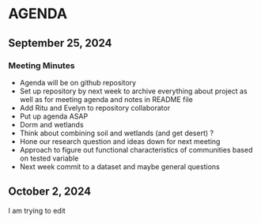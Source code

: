 # AGENDA

## September 25, 2024
### Meeting Minutes
- Agenda will be on github repository
- Set up repository by next week to archive everything about project as well as for meeting agenda and notes in README file
- Add Ritu and Evelyn to repository collaborator
- Put up agenda ASAP 
- Dorm and wetlands 
- Think about combining soil and wetlands (and get desert) ? 
- Hone our research question and ideas down for next meeting
- Approach to figure out functional characteristics of communities based on tested variable 
- Next week commit to a dataset and maybe general questions


## October 2, 2024
I am trying to edit
